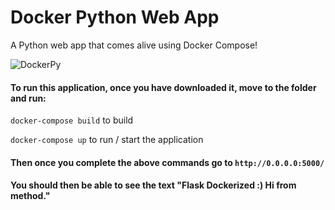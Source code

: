 # Docker Python Web App
A Python web app that comes alive using Docker Compose!


<img src="https://applicationgod.com/images/docker_py.png" alt="DockerPy"/>


#### To run this application, once you have downloaded it, move to the folder and run:

`docker-compose build` to build

`docker-compose up` to run / start the application

#### Then once you complete the above commands go to `http://0.0.0.0:5000/` 

#### You should then be able to see the text "Flask Dockerized :) Hi from method."
